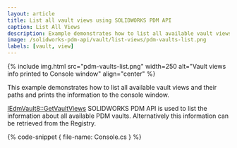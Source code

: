 ```yaml
---
layout: article
title: List all vault views using SOLIDWORKS PDM API
caption: List All Views
description: Example demonstrates how to list all available vault views and their paths using SOLIDWORKS PDM API
image: /solidworks-pdm-api/vault/list-views/pdm-vaults-list.png
labels: [vault, view]
---
```

{% include img.html src="pdm-vaults-list.png" width=250 alt="Vault views info printed to Console window" align="center" %}

This example demonstrates how to list all available vault views and their paths and prints the information to the console window.

[IEdmVault8::GetVaultViews](http://help.solidworks.com/2018/english/api/epdmapi/epdm.interop.epdm~epdm.interop.epdm.iedmvault8~getvaultviews.html) SOLIDWORKS PDM API is used to list the information about all available PDM vaults. Alternatively this information can be retrieved from the Registry.

{% code-snippet { file-name: Console.cs } %}
